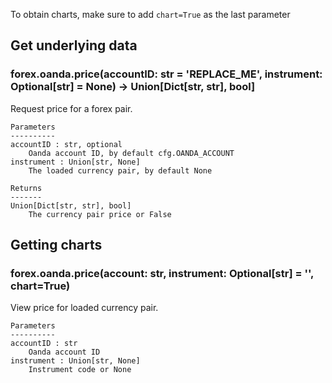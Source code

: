 To obtain charts, make sure to add `chart=True` as the last parameter

## Get underlying data 
### forex.oanda.price(accountID: str = 'REPLACE_ME', instrument: Optional[str] = None) -> Union[Dict[str, str], bool]

Request price for a forex pair.

    Parameters
    ----------
    accountID : str, optional
        Oanda account ID, by default cfg.OANDA_ACCOUNT
    instrument : Union[str, None]
        The loaded currency pair, by default None

    Returns
    -------
    Union[Dict[str, str], bool]
        The currency pair price or False

## Getting charts 
### forex.oanda.price(account: str, instrument: Optional[str] = '', chart=True)

View price for loaded currency pair.

    Parameters
    ----------
    accountID : str
        Oanda account ID
    instrument : Union[str, None]
        Instrument code or None

